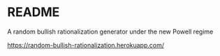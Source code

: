 # README

A random bullish rationalization generator under the new Powell regime

https://random-bullish-rationalization.herokuapp.com/
